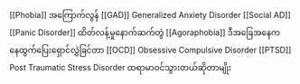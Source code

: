 [[Phobia]] အကြောက်လွန်
[[GAD]] Generalized Anxiety Disorder
[[Social AD]] 
[[Panic Disorder]] ထိတ်လန့်မှုနောက်ဆက်တွဲ
[[Agoraphobia]] ဒီအခြေအနေကနေထွက်ပြေးရှောင်လွှဲခြင်တာ 
[[OCD]] Obsessive Compulsive Disorder
[[PTSD]] Post Traumatic Stress Disorder ထရာမာဝင်သွားတယ်ဆိုတာမျိုး